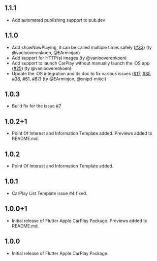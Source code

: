 ## 1.1.1

- Add automated publishing support to pub.dev

## 1.1.0

- Add showNowPlaying, it can be called multiple times safely ([#33](https://github.com/oguzhnatly/flutter_carplay/issues/33)) (ty @vanlooverenkoen, @EArminjon)
- Add support for HTTP(s) images (ty @vanlooverenkoen)
- Add support to launch CarPlay without manually launch the iOS app ([#25](https://github.com/oguzhnatly/flutter_carplay/pull/25)) (ty @vanlooverenkoen)
- Update the iOS integration and its doc to fix various issues ([#17](https://github.com/oguzhnatly/flutter_carplay/issues/17), [#35](https://github.com/oguzhnatly/flutter_carplay/issues/35), [#38](https://github.com/oguzhnatly/flutter_carplay/issues/38), [#61](https://github.com/oguzhnatly/flutter_carplay/issues/61), [#67](https://github.com/oguzhnatly/flutter_carplay/issues/67)) (ty @EArminjon, @snipd-mikel)

## 1.0.3

- Build fix for the issue [#7](https://github.com/oguzhnatly/flutter_carplay/issues/7)

## 1.0.2+1

- Point Of Interest and Information Template added. Previews added to README.md.

## 1.0.2

- Point Of Interest and Information Template added.

## 1.0.1

- CarPlay List Template issue #4 fixed.

## 1.0.0+1

- Initial release of Flutter Apple CarPlay Package. Previews added to README.md.

## 1.0.0

- Initial release of Flutter Apple CarPlay Package.
